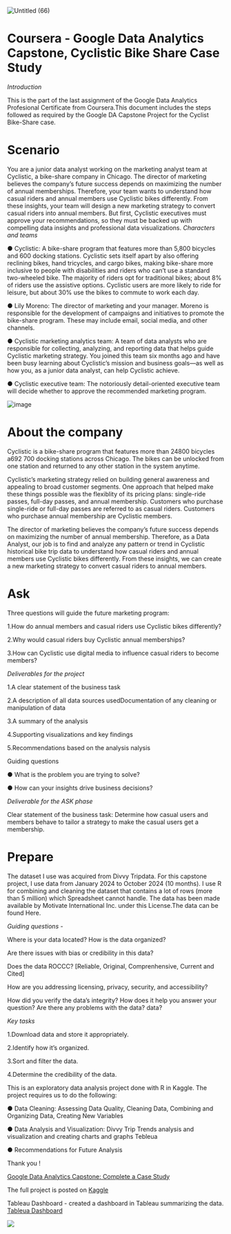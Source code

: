 ![Untitled (66)](https://github.com/user-attachments/assets/f6095178-c702-4b65-a0eb-940d0a7f16d6)

# Coursera - Google Data Analytics Capstone, Cyclistic Bike Share Case Study
 
*Introduction*

This is the part of the last assignment of the Google Data Analytics Profesional Certificate from Coursera.This document includes the steps followed as required by the Google DA Capstone Project for the Cyclist Bike-Share case.

# Scenario

You are a junior data analyst working on the marketing analyst team at Cyclistic, a bike-share company in Chicago. The director of marketing believes the company’s future success depends on maximizing the number of annual memberships. Therefore, your team wants to understand how casual riders and annual members use Cyclistic bikes differently. From these insights, your team will design a new marketing strategy to convert casual riders into annual members. But first, Cyclistic executives must approve your recommendations, so they must be backed up with compelling data insights and professional data visualizations.
*Characters and teams*

● Cyclistic: A bike-share program that features more than 5,800 bicycles and 600 docking stations. Cyclistic sets itself apart by also offering reclining bikes, hand tricycles, and cargo bikes, making bike-share more inclusive to people with disabilities and riders who can’t use a standard two-wheeled bike. The majority of riders opt for traditional bikes; about 8% of riders use the assistive options. Cyclistic users are more likely to ride for leisure, but about 30% use the bikes to commute to work each day.

● Lily Moreno: The director of marketing and your manager. Moreno is responsible for the development of campaigns and initiatives to promote the bike-share program. These may include email, social media, and other channels.

● Cyclistic marketing analytics team: A team of data analysts who are responsible for collecting, analyzing, and reporting data that helps guide Cyclistic marketing strategy. You joined this team six months ago and have been busy learning about Cyclistic’s mission and business goals—as well as how you, as a junior data analyst, can help Cyclistic achieve. 

● Cyclistic executive team: The notoriously detail-oriented executive team will decide whether to approve the recommended marketing program.

![image](https://github.com/user-attachments/assets/ca73d11d-c4ae-4702-adb5-da1e8c417c9f)

# About the company

Cyclistic is a bike-share program that features more than 24800 bicycles a692 700 docking stations across Chicago. The bikes can be unlocked from one station and returned to any other station in the system anytime.

Cyclistic’s marketing strategy relied on building general awareness and appealing to broad customer segments. One approach that helped make these things possible was the flexiblity of its pricing plans: single-ride passes, full-day passes, and annual membership. Customers who purchase single-ride or full-day passes are referred to as casual riders. Customers who purchase annual membership are Cyclistic members.

The director of marketing believes the company’s future success depends on maximizing the number of annual membership. Therefore, as a Data Analyst, our job is to find and analyze any pattern or trend in Cyclistic historical bike trip data to understand how casual riders and annual members use Cyclistic bikes differently. From these insights, we can create a new marketing strategy to convert casual riders to annual members.

# Ask

Three questions will guide the future marketing program:

1.How do annual members and casual riders use Cyclistic bikes differently?

2.Why would casual riders buy Cyclistic annual memberships?

3.How can Cyclistic use digital media to influence casual riders to become members?

*Deliverables for the project*

1.A clear statement of the business task

2.A description of all data sources usedDocumentation of any cleaning or manipulation of data

3.A summary of the analysis

4.Supporting visualizations and key findings

5.Recommendations based on the analysis nalysis

Guiding questions

● What is the problem you are trying to solve?

● How can your insights drive business decisions?

*Deliverable for the ASK phase*

Clear statement of the business task: Determine how casual users and members behave to tailor a strategy to make the casual users get a membership.

# Prepare
The dataset I use was acquired from Divvy Tripdata. For this capstone project, I use data from January 2024 to October 2024 (10 months). I use R for combining and cleaning the dataset that contains a lot of rows (more than 5 million) which Spreadsheet cannot handle. The data has been made available by Motivate International Inc. under this License.The data can be found Here.

*Guiding questions* -

Where is your data located? How is the data organized?

Are there issues with bias or credibility in this data?

Does the data ROCCC? [Reliable, Original, Comprenhensive, Current and Cited]

How are you addressing licensing, privacy, security, and accessibility? 

How did you verify the data’s integrity? How does it help you answer your question? Are there any problems with the data? data?

*Key tasks*

1.Download data and store it appropriately.

 2.Identify how it’s organized.

3.Sort and filter the data.

4.Determine the credibility of the data.

This is an exploratory data analysis project done with  R in Kaggle. The project requires us to do the following:

● Data Cleaning: Assessing Data Quality, Cleaning Data, Combining and Organizing Data, Creating New Variables

● Data Analysis and Visualization: Divvy Trip Trends analysis and visualization and creating charts and graphs Tebleua

● Recommendations for Future Analysis

 Thank you !

[Google Data Analytics Capstone: Complete a Case Study](https://www.coursera.org/learn/google-data-analytics-capstone])

The full project is posted on [Kaggle](https://www.kaggle.com/code/jurijsruko/capstone-proyect)

Tableau Dashboard - created a dashboard in Tableau summarizing the data. [Tableua Dashboard](https://public.tableau.com/app/profile/jurijsrck/viz/CyclisticBikeShareCase/Dashboard)

 
![](https://komarev.com/ghpvc/?username=mscbuild) 
